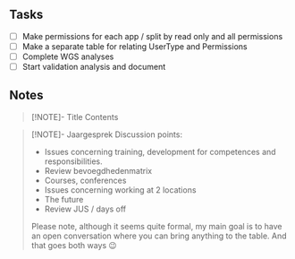 ## Tasks
- [ ] Make permissions for each app / split by read only and all permissions
- [ ] Make a separate table for relating UserType and Permissions
- [ ] Complete WGS analyses
- [ ] Start validation analysis and document

## Notes

> [!NOTE]- Title
> Contents

 > [!NOTE]- Jaargesprek
> Discussion points:
> - Issues concerning training, development for competences and responsibilities.
> -  Review bevoegdhedenmatrix
> - Courses, conferences
> - Issues concerning working at 2 locations
> - The future
> - Review JUS / days off
> 
> Please note, although it seems quite formal, my main goal is to have an open conversation where you can bring anything to the table. And that goes both ways 😉